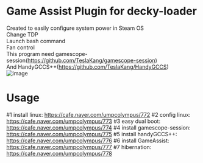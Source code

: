 # Game Assist Plugin for decky-loader
Created to easily configure system power in Steam OS<br>
Change TDP<br>
Launch bash command<br>
Fan control<br>
This program need gamescope-session(https://github.com/TeslaKang/gamescope-session)<br>
And HandyGCCS++(https://github.com/TeslaKang/HandyGCCS)<br>
![image](https://github.com/TeslaKang/GameAssistSteamOS/assets/82138730/91170247-13c9-413b-ab18-6e4ea38564f7)

# Usage
#1 install linux: https://cafe.naver.com/umpcolympus/772
#2 config linux: https://cafe.naver.com/umpcolympus/773
#3 easy dual boot: https://cafe.naver.com/umpcolympus/774
#4 install gamescope-session: https://cafe.naver.com/umpcolympus/775
#5 install handyGCCS++: https://cafe.naver.com/umpcolympus/776
#6 install GameAssist: https://cafe.naver.com/umpcolympus/777
#7 hibernation: https://cafe.naver.com/umpcolympus/778
